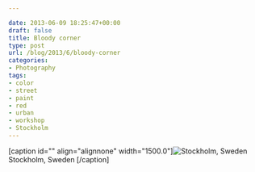 ```yaml
---

date: 2013-06-09 18:25:47+00:00
draft: false
title: Bloody corner
type: post
url: /blog/2013/6/bloody-corner
categories:
- Photography
tags:
- color
- street
- paint
- red
- urban
- workshop
- Stockholm
---
```


[caption id="" align="alignnone" width="1500.0"]![ Stockholm, Sweden ](/images/2013-06-09-20136bloody-corner/20130601-R0010385.jpg)
 Stockholm, Sweden [/caption]
